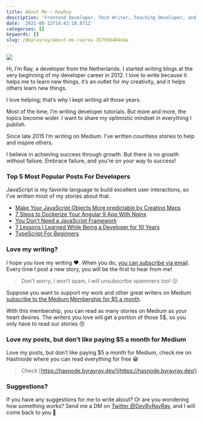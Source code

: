 ```yaml
---
title: About Me — RayRay
description: 'Frontend Developer, Tech Writer, Teaching Developer, and 100% Optimist'
date: '2021-08-13T14:42:10.871Z'
categories: []
keywords: []
slug: /@byrayray/about-me-rayray-357956484e4a
---
```


![](/images/1__qYHBSom7QXPOpWijAYjCzQ.png)

Hi, I’m Ray, a developer from the Netherlands. I started writing blogs at the very beginning of my developer career in 2012. I love to write because it helps me to learn new things, it’s an outlet for my creativity, and it helps others learn new things.

I love helping; that’s why I kept writing all those years.

Most of the time, I’m writing developer tutorials. But more and more, the topics become wider. I want to share my optimistic mindset in everything I publish.

Since late 2015 I’m writing on Medium. I’ve written countless stories to help and inspire others.

I believe in achieving success through growth. But there is no growth without failure. Embrace failure, and you’re on your way to success!

### Top 5 Most Popular Posts For Developers

JavaScript is my favorite language to build excellent user interactions, so I’ve written most of my stories about that.

*   [Make Your JavaScript Objects More predictable by Creating Maps](https://betterprogramming.pub/make-your-javascript-objects-more-predictable-by-creating-maps-20ac1a795442)
*   [7 Steps to Dockerize Your Angular 9 App With Nginx](https://betterprogramming.pub/7-steps-to-dockerize-your-angular-9-app-with-nginx-915f0f5acac)
*   [You Don’t Need a JavaScript Framework](https://betterprogramming.pub/you-dont-need-a-javascript-framework-df2a36c2dd0a)
*   [7 Lessons I Learned While Being a Developer for 10 Years](https://betterprogramming.pub/7-lessons-i-learned-while-being-a-developer-for-10-years-c0e3db2c1336)
*   [TypeScript For Beginners](https://levelup.gitconnected.com/typescript-for-beginners-97b568d3e110)

### Love my writing?

I hope you love my writing ❤️. When you do, [you can subscribe via email](https://blog.byrayray.dev/subscribe). Every time I post a new story, you will be the first to hear from me!

> Don’t worry, I won’t spam, I will unsubscribe spammers too! 😉

Suppose you want to support my work and other great writers on Medium [subscribe to the Medium Membership for $5 a month](https://blog.byrayray.dev/membership).

With this membership, you can read as many stories on Medium as your heart desires. The writers you love will get a portion of those 5$, so you only have to read our stories 😚

### Love my posts, but don’t like paying $5 a month for Medium

Love my posts, but don’t like paying $5 a month for Medium, check me on Hashnode where you can read everything for free 😁

> Check [https://hasnode.byrayray.dev/](https://hasnode.byrayray.dev/)

### Suggestions?

If you have any suggestions for me to write about? Or are you wondering how something works? Send me a DM on [Twitter @DevByRayRay](https://twitter.com/devbyrayray), and I will come back to you 🤗